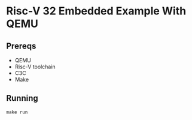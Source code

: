 # Risc-V 32 Embedded Example With QEMU
## Prereqs
- QEMU
- Risc-V toolchain
- C3C
- Make
## Running
`make run`
